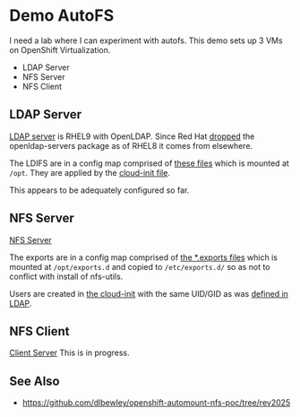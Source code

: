 # Demo AutoFS

I need a lab where I can experiment with autofs.
This demo sets up 3 VMs on OpenShift Virtualization.

* LDAP Server
* NFS Server
* NFS Client

## LDAP Server

[LDAP server](ldap/base/kustomization.yaml) is RHEL9 with OpenLDAP. Since Red Hat [dropped](https://access.redhat.com/solutions/3816971) the openldap-servers package as of RHEL8 it comes from elsewhere.

The LDIFS are in a config map comprised of [these files](ldap/base/scripts/) which is mounted at `/opt`.
They are applied by the [cloud-init file](ldap/base/scripts/userData).

This appears to be adequately configured so far.

## NFS Server

[NFS Server](nfs/base/kustomization.yaml)

The exports are in a config map comprised of [the *.exports files](nfs/base/scripts/) which is mounted at `/opt/exports.d` and copied to `/etc/exports.d/` so as not to conflict with install of nfs-utils.

Users are created in [the cloud-init](nfs/base/scripts/userData) with the same UID/GID as was [defined in LDAP](ldap/base/scripts/users.ldif).

## NFS Client

[Client Server](client/base/kustomization.yaml)
This is in progress.

## See Also

* https://github.com/dlbewley/openshift-automount-nfs-poc/tree/rev2025
